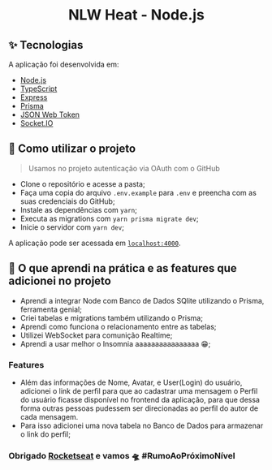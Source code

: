 <h1 align="center">NLW Heat - Node.js</h1>

## ✨ Tecnologias

A aplicação foi desenvolvida em:

- [Node.js](https://nodejs.org/en/)
- [TypeScript](https://www.typescriptlang.org/)
- [Express](https://expressjs.com/pt-br/)
- [Prisma](https://www.prisma.io/)
- [JSON Web Token](https://jwt.io/)
- [Socket.IO](https://socket.io/)

## 🚀 Como utilizar o projeto

> Usamos no projeto autenticação via OAuth com o GitHub

- Clone o repositório e acesse a pasta;
- Faça uma copia do arquivo `.env.example` para `.env` e preencha com as suas credenciais do GitHub;
- Instale as dependências com `yarn`;
- Executa as migrations com `yarn prisma migrate dev`;
- Inicie o servidor com `yarn dev`;

A aplicação pode ser acessada em [`localhost:4000`](http://localhost:4000).

## 📄 O que aprendi na prática e as features que adicionei no projeto

- Aprendi a integrar Node com Banco de Dados SQlite utilizando o Prisma, ferramenta genial;
- Criei tabelas e migrations também utilizando o Prisma;
- Aprendi como funciona o relacionamento entre as tabelas;
- Utilizei WebSocket para comunição Realtime;
- Aprendi a usar melhor o Insomnia aaaaaaaaaaaaaaaa 😁;
### Features
- Além das informações de Nome, Avatar, e User(Login) do usuário, adicionei o link de perfil para que ao cadastrar uma mensagem o Perfil do usuário ficasse disponível no frontend da aplicação, para que dessa forma outras pessoas pudessem ser direcionadas ao perfil do autor de cada mensagem.
- Para isso adicionei uma nova tabela no Banco de Dados para armazenar o link do perfil;


### Obrigado [Rocketseat](https://www.rocketseat.com.br/) e vamos 🛸 #RumoAoPróximoNível

